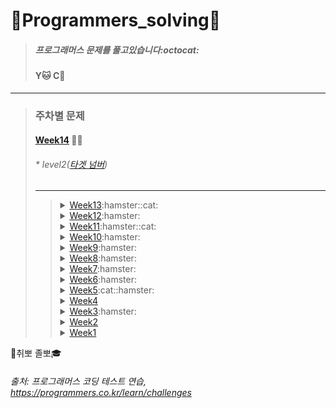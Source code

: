 # :seedling:Programmers_solving:seedling:

> ##### 프로그래머스 문제를 풀고있습니다:octocat:
> #### Y:cat: C:hamster: 

***
>### 주차별 문제
> 
>#### [Week14](https://github.com/yerin85/PS/tree/master/Week14) :hamster::cat:
>###### * level2([타겟 넘버](https://programmers.co.kr/learn/courses/30/lessons/43165)) 
>
>---
>><details>
>><summary><a href="https://github.com/yerin85/PS/tree/master/Week13">Week13</a>:hamster::cat:</summary>
>><div markdown="1">
>><ul>
>><li> level2(위장)  </li>
>><li> level2(조이스틱)  </li>
>></div>
>></details>
>><details>
>><summary><a href="https://github.com/yerin85/PS/tree/master/Week12">Week12</a>:hamster:</summary>
>><div markdown="1">
>><ul>
>><li> level2(프린터)  </li>
>></div>
>></details>
>><details>
>><summary><a href="https://github.com/yerin85/PS/tree/master/Week11">Week11</a>:hamster::cat:</summary>
>><div markdown="1">
>><ul>
>><li> level3(입국심사)  </li>
>></div>
>></details>
>><details>
>><summary><a href="https://github.com/yerin85/PS/tree/master/Week10">Week10</a>:hamster:</summary>
>><div markdown="1">
>><ul>
>><li> level3(단속 카메라)  </li>
>></div>
>></details>
>><details>
>><summary><a href="https://github.com/yerin85/PS/tree/master/Week9">Week9</a>:hamster:</summary>
>><div markdown="1">
>><ul>
>><li> level2(수식 최대화)  </li>
>></div>
>></details>
>><details>
>><summary><a href="https://github.com/yerin85/PS/tree/master/Week8">Week8</a>:hamster:</summary>
>><div markdown="1">
>><ul>
>><li> level3(보석쇼핑)  </li>
>></div>
>></details>
>><details>
>><summary><a href="https://github.com/yerin85/PS/tree/master/Week7">Week7</a>:hamster:</summary>
>><div markdown="1">
>><ul>
>><li> level3(여행경로)  </li>
>></div>
>></details>
>>
>><details>
>><summary><a href="https://github.com/yerin85/PS/tree/master/Week6">Week6</a>:hamster:</summary>
>><div markdown="1">
>><ul>
>><li> level2(괄호 변환) </li>
>></div>
>></details>
>>
>><details>
>><summary><a href="https://github.com/yerin85/PS/tree/master/Week5">Week5</a>:cat::hamster:</summary>
>><div markdown="1">
>><ul>
>><li>level3(디스크 컨트롤러)</li>
>></div>
>></details>
>>
>><details>
>><summary><a href="https://github.com/yerin85/PS/tree/master/Week4">Week4</a></summary>
>><div markdown="1">
>><ul>
>><li>level3(네트워크) </li>
>></div>
>></details>
>>
>><details>
>><summary><a href="https://github.com/yerin85/PS/tree/master/Week3">Week3</a>:hamster:</summary>
>><div markdown="1">
>><ul>
>><li> level1(실패율) </li>
>><li> level2(문자열압축) </li>
>><li> level2(방금그곡)</li> </ul>
>></div>
>></details>
>>
>><details>
>><summary><a href="https://github.com/yerin85/PS/tree/master/Week2">Week2</a></summary>
>><div markdown="1">
>><ul>
>><li>level1(크레인 인형뽑기)</li> 
>><li> level2(더 맵게) </li> </ul> 
>></div>
>></details>
>>
>><details>
>><summary><a href="https://github.com/yerin85/PS/tree/master/Week1">Week1</a> </summary> 
>><div markdown="1"><ul>
>><li>level1(다트게임)</li> 
>><li>level2(다리를 지나는 트럭)</li>
>> </ul></div>
>></details>
>>
>>
:file_folder:취뽀 졸뽀:mortar_board: 

###### 출처: 프로그래머스 코딩 테스트 연습, https://programmers.co.kr/learn/challenges

